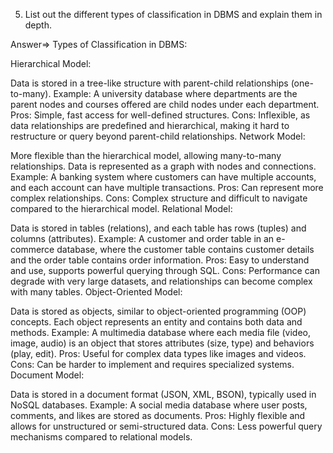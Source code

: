 5. List out the different types of classification in DBMS and explain them in depth.

Answer=> Types of Classification in DBMS:

Hierarchical Model:

Data is stored in a tree-like structure with parent-child relationships (one-to-many).
Example: A university database where departments are the parent nodes and courses offered are child nodes under each department.
Pros: Simple, fast access for well-defined structures.
Cons: Inflexible, as data relationships are predefined and hierarchical, making it hard to restructure or query beyond parent-child relationships.
Network Model:

More flexible than the hierarchical model, allowing many-to-many relationships. Data is represented as a graph with nodes and connections.
Example: A banking system where customers can have multiple accounts, and each account can have multiple transactions.
Pros: Can represent more complex relationships.
Cons: Complex structure and difficult to navigate compared to the hierarchical model.
Relational Model:

Data is stored in tables (relations), and each table has rows (tuples) and columns (attributes).
Example: A customer and order table in an e-commerce database, where the customer table contains customer details and the order table contains order information.
Pros: Easy to understand and use, supports powerful querying through SQL.
Cons: Performance can degrade with very large datasets, and relationships can become complex with many tables.
Object-Oriented Model:

Data is stored as objects, similar to object-oriented programming (OOP) concepts. Each object represents an entity and contains both data and methods.
Example: A multimedia database where each media file (video, image, audio) is an object that stores attributes (size, type) and behaviors (play, edit).
Pros: Useful for complex data types like images and videos.
Cons: Can be harder to implement and requires specialized systems.
Document Model:

Data is stored in a document format (JSON, XML, BSON), typically used in NoSQL databases.
Example: A social media database where user posts, comments, and likes are stored as documents.
Pros: Highly flexible and allows for unstructured or semi-structured data.
Cons: Less powerful query mechanisms compared to relational models.